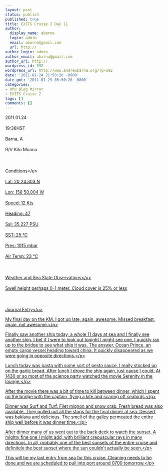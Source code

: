 ```yaml
---
layout: post
status: publish
published: true
title: EXITS Cruise 2 Day 11
author:
  display_name: abarna
  login: admin
  email: abarna@gmail.com
  url: http://
author_login: admin
author_email: abarna@gmail.com
author_url: http://
wordpress_id: 592
wordpress_url: http://www.andrewbarna.org/?p=592
date: '2011-01-24 21:50:26 -0800'
date_gmt: '2011-01-25 05:50:26 -0800'
categories:
- HPU Blog Mirror
- EXITS Cruise 2
tags: []
comments: []
---
```

<p>2011.01.24<br &#47;><br />
19:36HST<br &#47;><br />
Barna, A<br &#47;><br />
R&#47;V Kilo Moana<br &#47;><br />
<br &#47;><br />
<u>Conditions<&#47;u><br &#47;><br />
	Lat: 20 24.303 N<br &#47;><br />
	Lon: 158 50.004 W<br &#47;><br />
	Speed: 12 Kts<br &#47;><br />
	Heading: 47<br &#47;><br />
	Sal: 35.227 PSU<br &#47;><br />
	SST: 25 &deg;C<br &#47;><br />
	Pres: 1015 mbar<br &#47;><br />
	Air Temp: 23 &deg;C<br &#47;><br />
<br &#47;><br />
<u>Weather and Sea State Observations<&#47;u><br &#47;><br />
Swell height perhaps 0-1 meter. Cloud cover is 25% or less<br &#47;><br />
<br &#47;><br />
<u>Journal Entry<&#47;u><br &#47;></p>
<p>My final day on the KM. I got up late, again, awesome. Missed breakfast, again, not awesome.<&#47;p></p>
<p>Finally saw another ship today, a whole 11 days at sea and I finally see another ship. I bet if I were to look out tonight I might see one. I quickly ran up to the bridge to see what ship it was. The answer, Ocean Prince, an empty cargo vessel heading toward china. It quickly disappeared as we were going in opposite directions.<&#47;p></p>
<p>Lunch today was pasta with some sort of pesto sauce. I really stocked up on the garlic bread. After lunch I drove the ship again, just cause I could. At 1430 or so most of the science party watched the movie Serenity in the lounge.<&#47;p></p>
<p>After the movie there was a bit of time to kill between dinner, which I spent on the bridge with the captain, flying a kite and scaring off seabirds.<&#47;p></p>
<p>Dinner was Surf and Turf. Filet mignon and snow crab. Fresh bread was also available. They pulled out all the stops for the final dinner at sea. Dessert was baklava and delicious. The smell of the galley permeated the entire ship well before it was dinner time.<&#47;p></p>
<p>After dinner many of us went out to the back deck to watch the sunset. A mighty fine one I might add, with brilliant crepuscular rays in many directions. In all, probably one of the best sunsets of the entire cruise and definitely the best sunset where the sun couldn't actually be seen.<&#47;p></p>
<p>This will be my last entry from sea for this cruise. Cleaning needs to be done and we are scheduled to pull into port around 0700 tomorrow.<&#47;p></p>
